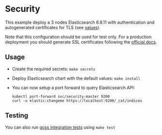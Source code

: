 # Security

This example deploy a 3 nodes Elasticsearch 6.8.11 with authentication and
autogenerated certificates for TLS (see [values][]).

Note that this configuration should be used for test only. For a production
deployment you should generate SSL certificates following the [official docs][].

## Usage

* Create the required secrets: `make secrets`

* Deploy Elasticsearch chart with the default values: `make install`

* You can now setup a port forward to query Elasticsearch API:

  ```
  kubectl port-forward svc/security-master 9200
  curl -u elastic:changeme https://localhost:9200/_cat/indices
  ```

## Testing

You can also run [goss integration tests][] using `make test`


[goss integration tests]: https://github.com/elastic/helm-charts/tree/6.8/elasticsearch/examples/security/test/goss.yaml
[official docs]: https://www.elastic.co/guide/en/elasticsearch/reference/6.8/configuring-tls.html#node-certificates
[values]: https://github.com/elastic/helm-charts/tree/6.8/elasticsearch/examples/security/security.yaml
